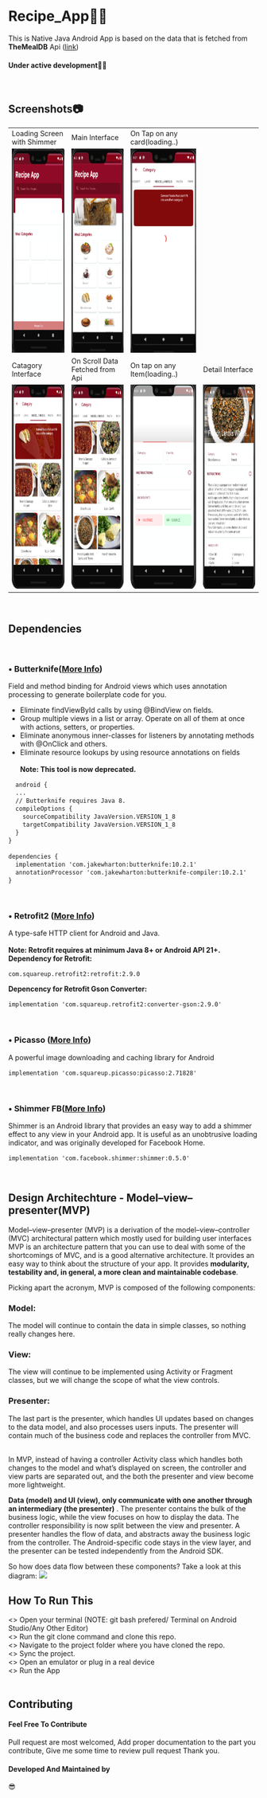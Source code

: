 # Recipe_App🥗🥘

This is Native Java Android App is based on the data that is fetched from <b>TheMealDB</b> Api (<a href="https://www.themealdb.com/api.php">link</a>) 

#### Under active development👨‍💻
<br>

## Screenshots📷
<table>
  <tr>
    <td>Loading Screen with Shimmer</td>
     <td>Main Interface</td>
     <td>On Tap on any card(loading..)</td>
  </tr>
  <tr>
    <td><img src="https://github.com/Debanshu777/Recipe_App/blob/master/Images/image1.png" width=240 height=410/></td>
    <td><img src="https://github.com/Debanshu777/Recipe_App/blob/master/Images/image2.png" width=240 height=410/></td>
    <td><img src="https://github.com/Debanshu777/Recipe_App/blob/master/Images/image3.png" width=240 height=410/></td>
  </tr>
  <tr>
    <td>Catagory Interface</td>
     <td>On Scroll Data Fetched from Api </td>
     <td>On tap on any Item(loading..)</td>
     <td>Detail Interface</td>
  </tr>
  <tr>
    <td><img src="https://github.com/Debanshu777/Recipe_App/blob/master/Images/image4.png" width=240 height=410/></td>
    <td><img src="https://github.com/Debanshu777/Recipe_App/blob/master/Images/image5.png" width=240 height=410/></td>
    <td><img src="https://github.com/Debanshu777/Recipe_App/blob/master/Images/image6.png" width=240 height=410/></td>
    <td><img src="https://github.com/Debanshu777/Recipe_App/blob/master/Images/image7.png" width=240 height=410/></td>
  </tr>
 </table>

<br>

## Dependencies
<br>

### • Butterknife(<a href="https://github.com/JakeWharton/butterknife">More Info</a>)
Field and method binding for Android views which uses annotation processing to generate boilerplate code for you.

- Eliminate findViewById calls by using @BindView on fields.
- Group multiple views in a list or array. Operate on all of them at once with actions, setters, or properties.
- Eliminate anonymous inner-classes for listeners by annotating methods with @OnClick and others.
- Eliminate resource lookups by using resource annotations on fields<br><br>
<b>Note: This tool is now deprecated.</b>
```
  android {
  ...
  // Butterknife requires Java 8.
  compileOptions {
    sourceCompatibility JavaVersion.VERSION_1_8
    targetCompatibility JavaVersion.VERSION_1_8
  }
}

dependencies {
  implementation 'com.jakewharton:butterknife:10.2.1'
  annotationProcessor 'com.jakewharton:butterknife-compiler:10.2.1'
}
```
<br>

### • Retrofit2 (<a href="https://github.com/square/retrofit">More Info</a>)
A type-safe HTTP client for Android and Java.<br><br>
<b>Note: Retrofit requires at minimum Java 8+ or Android API 21+.</b><br>
<b>Dependency for Retrofit:</b>
```
com.squareup.retrofit2:retrofit:2.9.0
```
<b>Depencency for Retrofit Gson Converter:</b>
```
implementation 'com.squareup.retrofit2:converter-gson:2.9.0'
```
<br>

### • Picasso (<a href="https://github.com/square/picasso">More Info</a>)
A powerful image downloading and caching library for Android
```
implementation 'com.squareup.picasso:picasso:2.71828'
```
<br>

### • Shimmer FB(<a href="https://github.com/facebook/shimmer-android">More Info</a>)
Shimmer is an Android library that provides an easy way to add a shimmer effect to any view in your Android app.
It is useful as an unobtrusive loading indicator, and was originally developed for Facebook Home.
```
implementation 'com.facebook.shimmer:shimmer:0.5.0'
```
<br>

## Design Architechture - Model–view–presenter(MVP)
Model–view–presenter (MVP) is a derivation of the model–view–controller (MVC) architectural pattern which mostly used for building user interfaces MVP is an architecture pattern that you can use to deal with some of the shortcomings of MVC, and is a good alternative architecture. It provides an easy way to think about the structure of your app. It provides <b>modularity, testability and, in general, a more clean and maintainable codebase</b>.

Picking apart the acronym, MVP is composed of the following components:

### Model:
The model will continue to contain the data in simple classes, so nothing really changes here.
<br>

### View: 
The view will continue to be implemented using Activity or Fragment classes, but we will change the scope of what the view controls.
<br>

### Presenter: 
The last part is the presenter, which handles UI updates based on changes to the data model, and also processes users inputs. The presenter will contain much of the business code and replaces the controller from MVC.<br>
<br>

In MVP, instead of having a controller Activity class which handles both changes to the model and what’s displayed on screen, the controller and view parts are separated out, and the both the presenter and view become more lightweight.
<br>

<b> Data (model) and UI (view), only communicate with one another through an intermediary (the presenter)</b> . The presenter contains the bulk of the business logic, while the view focuses on how to display the data. The controller responsibility is now split between the view and presenter. A presenter handles the flow of data, and abstracts away the business logic from the controller. The Android-specific code stays in the view layer, and the presenter can be tested independently from the Android SDK.

So how does data flow between these components? Take a look at this diagram:
![](https://koenig-media.raywenderlich.com/uploads/2018/09/mvp.png)
<br>

## How To Run This
<> Open your terminal (NOTE: git bash prefered/ Terminal on Android Studio/Any Other Editor)</br>
<> Run the git clone command and clone this repo.</br>
<> Navigate to the project folder where you have cloned the repo.</br>
<> Sync the project.</br>
<> Open an emulator or plug in a real device</br>
<> Run the App</br>
<br>

## Contributing
#### Feel Free To Contribute
Pull request are most welcomed, Add proper documentation to the part you contribute, Give me some time to review pull request Thank you.
#### Developed And Maintained by
😎<a href="Dax Pate"></a>
<br>
